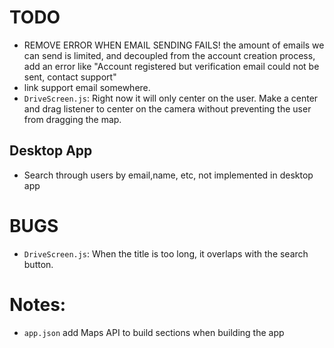# TODO
- REMOVE ERROR WHEN EMAIL SENDING FAILS! the amount of emails we can send is limited, and decoupled from the
account creation process, add an error like "Account registered but verification email could not be sent,
 contact support"
- link support email somewhere.
- `DriveScreen.js`: Right now it will only center on the user. Make a center and drag listener to center on the camera without preventing the user from dragging the map.

## Desktop App
- Search through users by email,name, etc, not implemented in desktop app

# BUGS
- `DriveScreen.js`: When the title is too long, it overlaps with the search button.

# Notes:
- `app.json` add Maps API to build sections when building the app